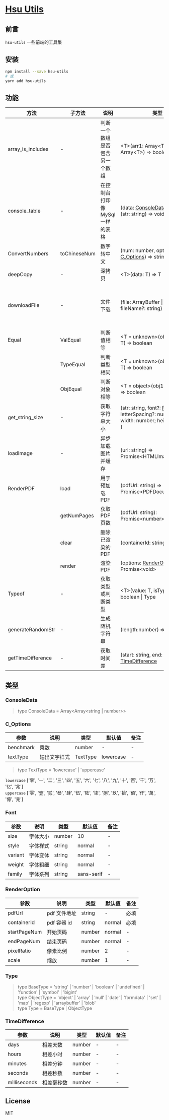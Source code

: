 # [Hsu Utils](https://github.com/VitaTsui/hsu-utils#hsu-utils)

## 前言

`hsu-utils` 一些前端的工具集

## 安装

```sh
npm install --save hsu-utils
# 或
yarn add hsu-utils
```

## 功能

| 方法              | 子方法       | 说明                            | 类型                                                                                             | 备注                             |
| ----------------- | ------------ | ------------------------------- | ------------------------------------------------------------------------------------------------ | -------------------------------- |
| array_is_includes | -            | 判断一个数组是否包含另一个数组  | \<T>(arr1: Array\<T>, arr2: Array\<T>) => boolean                                                | -                                |
| console_table     | -            | 在控制台打印像 MySql 一样的表格 | (data: [ConsoleData](#consoledata), callBack?: (str: string) => void) => void                    | -                                |
| ConvertNumbers    | toChineseNum | 数字转中文                      | (num: number, options?: [C_Options](#c_options)) => string                                       | -                                |
| deepCopy          | -            | 深拷贝                          | \<T>(data: T) => T                                                                               | -                                |
| downloadFile      | -            | 文件下载                        | (file: ArrayBuffer \| string, fileName?: string) => void                                         | string 为 http(s) 地址或本地地址 |
| Equal             | ValEqual     | 判断值相等                      | <T = unknown>(obj1: T, obj2: T) => boolean                                                       | -                                |
|                   | TypeEqual    | 判断类型相同                    | <T = unknown>(obj1: T, obj2: T) => boolean                                                       | -                                |
|                   | ObjEqual     | 判断对象相等                    | <T = object>(obj1: T, obj2: T) => boolean                                                        | -                                |
| get_string_size   | -            | 获取字符串大小                  | (str: string, font?: [Font](#font), letterSpacing?: number) => { width: number; height: number } | -                                |
| loadImage         | -            | 异步加载图片并缓存              | (url: string) => Promise\<HTMLImageElement>                                                      | -                                |
| RenderPDF         | load         | 用于预加载 PDF                  | (pdfUrl: string) => Promise\<PDFDocumentProxy>                                                   | -                                |
|                   | getNumPages  | 获取 PDF 页数                   | (pdfUrl: string): Promise\<number>                                                               | -                                |
|                   | clear        | 删除已渲染的 PDF                | (containerId: string) => void                                                                    | -                                |
|                   | render       | 渲染 PDF                        | (options: [RenderOption](#renderoption)) => Promise\<void>                                       | -                                |
| Typeof            | -            | 获取类型或判断类型              | \<T>(value: T, isType?: [Type](#type)) => boolean \| Type                                        | -                                |
| generateRandomStr | -            | 生成随机字符串                  | (length:number) => string                                                                        | -                                |
| getTimeDifference | -            | 获取时间差                      | (start: string, end: string) => [TimeDifference](#timedifference)                                | -                                |

## 类型

### ConsoleData

> type ConsoleData = Array<Array<string | number>>

### C_Options

| 参数      | 说明         | 类型     | 默认值    | 备注 |
| --------- | ------------ | -------- | --------- | ---- |
| benchmark | 乘数         | number   | -         | -    |
| textType  | 输出文字样式 | TextType | lowercase | -    |

> type TextType = 'lowercase' | 'uppercase'

`lowercase` ['零', '一', '二', '三', '四', '五', '六', '七', '八', '九', '十', '百', '千', '万', '亿', '兆']  
`uppercase` ['零', '壹', '贰', '叁', '肆', '伍', '陆', '柒', '捌', '玖', '拾', '佰', '仟', '萬', '億', '兆']

### Font

| 参数    | 说明     | 类型   | 默认值     | 备注 |
| ------- | -------- | ------ | ---------- | ---- |
| size    | 字体大小 | number | 10         | -    |
| style   | 字体样式 | string | normal     | -    |
| variant | 字体变体 | string | normal     | -    |
| weight  | 字体粗细 | string | normal     | -    |
| family  | 字体系列 | string | sans-serif | -    |

### RenderOption

| 参数         | 说明         | 类型   | 默认值 | 备注 |
| ------------ | ------------ | ------ | ------ | ---- |
| pdfUrl       | pdf 文件地址 | string | -      | 必填 |
| containerId  | pdf 容器 id  | string | normal | 必填 |
| startPageNum | 开始页码     | number | normal | -    |
| endPageNum   | 结束页码     | number | normal | -    |
| pixelRatio   | 像素比例     | number | 2      | -    |
| scale        | 缩放         | number | 1      | -    |

### Type

> type BaseType = 'string' | 'number' | 'boolean' | 'undefined' | 'function' | 'symbol' | 'bigint'  
> type ObjectType = 'object' | 'array' | 'null' | 'date' | 'formdata' | 'set' | 'map' | 'regexp' | 'arraybuffer' | 'blob'  
> type Type = BaseType | ObjectType

### TimeDifference

| 参数         | 说明       | 类型   | 默认值 | 备注 |
| ------------ | ---------- | ------ | ------ | ---- |
| days         | 相差天数   | number | -      | -    |
| hours        | 相差小时   | number | -      | -    |
| minutes      | 相差分钟   | number | -      | -    |
| seconds      | 相差秒数   | number | -      | -    |
| milliseconds | 相差毫秒数 | number | -      | -    |

## License

MIT
